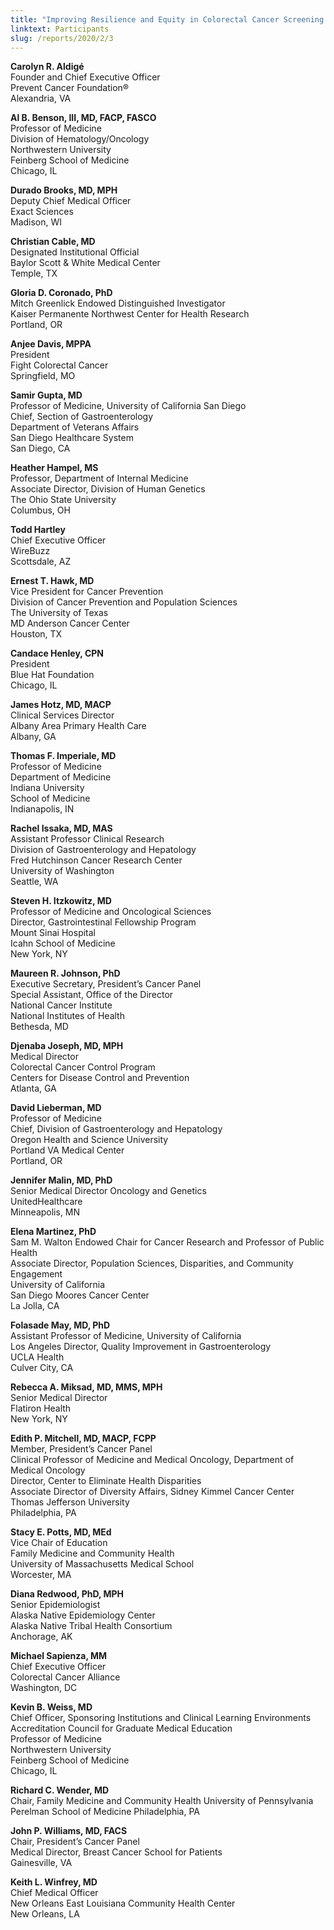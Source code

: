 ```yaml
---
title: "Improving Resilience and Equity in Colorectal Cancer Screening: Lessons from COVID-19 and Beyond"
linktext: Participants
slug: /reports/2020/2/3
---
```

<div class="full-report-container">
<div class="left-nav-container">
<left-navigation root="/reports/2020/2"></left-navigation>
</div>
<div class="report-container">

**Carolyn R. Aldigé** \
Founder and Chief Executive Officer \
Prevent Cancer Foundation® \
Alexandria, VA

**Al B. Benson, III, MD, FACP, FASCO** \
Professor of Medicine \
Division of Hematology/Oncology \
Northwestern University \
Feinberg School of Medicine \
Chicago, IL

**Durado Brooks, MD, MPH** \
Deputy Chief Medical Officer \
Exact Sciences \
Madison, WI

**Christian Cable, MD** \
Designated Institutional Official \
Baylor Scott & White Medical Center \
Temple, TX

**Gloria D. Coronado, PhD** \
Mitch Greenlick Endowed Distinguished Investigator \
Kaiser Permanente Northwest Center for Health Research \
Portland, OR

**Anjee Davis, MPPA** \
President \
Fight Colorectal Cancer \
Springfield, MO

**Samir Gupta, MD** \
Professor of Medicine, University of California San Diego \
Chief, Section of Gastroenterology \
Department of Veterans Affairs \
San Diego Healthcare System \
San Diego, CA

**Heather Hampel, MS** \
Professor, Department of Internal Medicine \
Associate Director, Division of Human Genetics \
The Ohio State University \
Columbus, OH

**Todd Hartley** \
Chief Executive Officer \
WireBuzz \
Scottsdale, AZ

**Ernest T. Hawk, MD** \
Vice President for Cancer Prevention \
Division of Cancer Prevention and Population Sciences \
The University of Texas \
MD Anderson Cancer Center \
Houston, TX

**Candace Henley, CPN** \
President \
Blue Hat Foundation \
Chicago, IL

**James Hotz, MD, MACP** \
Clinical Services Director \
Albany Area Primary Health Care \
Albany, GA

**Thomas F. Imperiale, MD** \
Professor of Medicine \
Department of Medicine \
Indiana University \
School of Medicine \
Indianapolis, IN

**Rachel Issaka, MD, MAS** \
Assistant Professor Clinical Research \
Division of Gastroenterology and Hepatology \
Fred Hutchinson Cancer Research Center \
University of Washington \
Seattle, WA

**Steven H. Itzkowitz, MD** \
Professor of Medicine and Oncological Sciences \
Director, Gastrointestinal Fellowship Program \
Mount Sinai Hospital \
Icahn School of Medicine \
New York, NY

**Maureen R. Johnson, PhD** \
Executive Secretary, President’s Cancer Panel \
Special Assistant, Office of the Director \
National Cancer Institute \
National Institutes of Health \
Bethesda, MD

**Djenaba Joseph, MD, MPH** \
Medical Director \
Colorectal Cancer Control Program \
Centers for Disease Control and Prevention \
Atlanta, GA

**David Lieberman, MD** \
Professor of Medicine \
Chief, Division of Gastroenterology and Hepatology \
Oregon Health and Science University \
Portland VA Medical Center \
Portland, OR

**Jennifer Malin, MD, PhD** \
Senior Medical Director Oncology and Genetics \
UnitedHealthcare \
Minneapolis, MN

**Elena Martinez, PhD** \
Sam M. Walton Endowed Chair for Cancer Research and Professor of Public Health \
Associate Director, Population Sciences, Disparities, and Community Engagement \
University of California \
San Diego Moores Cancer Center \
La Jolla, CA

**Folasade May, MD, PhD** \
Assistant Professor of Medicine, University of California \
Los Angeles Director, Quality Improvement in Gastroenterology \
UCLA Health \
Culver City, CA

**Rebecca A. Miksad, MD, MMS, MPH** \
Senior Medical Director \
Flatiron Health \
New York, NY

**Edith P. Mitchell, MD, MACP, FCPP** \
Member, President’s Cancer Panel \
Clinical Professor of Medicine and Medical Oncology, Department of Medical Oncology \
Director, Center to Eliminate Health Disparities \
Associate Director of Diversity Affairs, Sidney Kimmel Cancer Center \
Thomas Jefferson University \
Philadelphia, PA

**Stacy E. Potts, MD, MEd** \
Vice Chair of Education \
Family Medicine and Community Health \
University of Massachusetts Medical School \
Worcester, MA

**Diana Redwood, PhD, MPH** \
Senior Epidemiologist \
Alaska Native Epidemiology Center \
Alaska Native Tribal Health Consortium \
Anchorage, AK

**Michael Sapienza, MM** \
Chief Executive Officer \
Colorectal Cancer Alliance \
Washington, DC

**Kevin B. Weiss, MD** \
Chief Officer, Sponsoring Institutions and Clinical Learning Environments \
Accreditation Council for Graduate Medical Education \
Professor of Medicine \
Northwestern University \
Feinberg School of Medicine \
Chicago, IL

**Richard C. Wender, MD** \
Chair, Family Medicine and Community Health
University of Pennsylvania
Perelman School of Medicine
Philadelphia, PA

**John P. Williams, MD, FACS** \
Chair, President’s Cancer Panel \
Medical Director, Breast Cancer School for Patients \
Gainesville, VA

**Keith L. Winfrey, MD** \
Chief Medical Officer \
New Orleans East Louisiana Community Health Center \
New Orleans, LA

</div>
</div>
